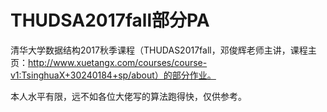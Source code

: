 # THUDSA2017fall部分PA

清华大学数据结构2017秋季课程（THUDAS2017fall，邓俊辉老师主讲，课程主页：http://www.xuetangx.com/courses/course-v1:TsinghuaX+30240184+sp/about）的部分作业。

本人水平有限，远不如各位大佬写的算法跑得快，仅供参考。

